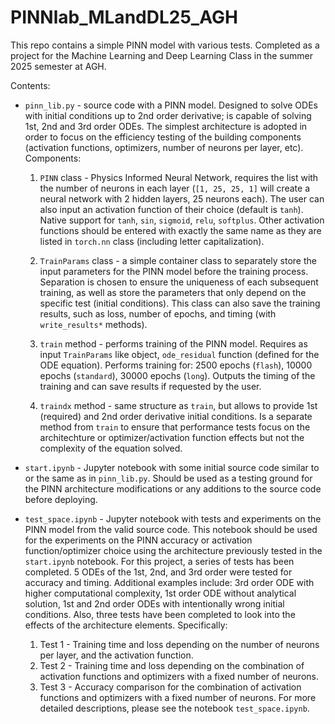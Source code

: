 # PINNlab_MLandDL25_AGH
This repo contains a simple PINN model with various tests. Completed as a project for the Machine Learning and Deep Learning Class in the summer 2025 semester at AGH.

Contents:

* `pinn_lib.py` - source code with a PINN model. Designed to solve ODEs with initial conditions up to 2nd order derivative; is capable of solving 1st, 2nd and 3rd order ODEs.
  The simplest architecture is adopted in order to focus on the efficiency testing of the building components (activation functions, optimizers, number of neurons per layer, etc).
  Components:
  1) `PINN` class - Physics Informed Neural Network, requires the list with the number of neurons in each layer (`[1, 25, 25, 1]` will create a neural network with 2 hidden layers, 25 neurons each).
  The user can also input an activation function of their choice (default is `tanh`). Native support for `tanh`, `sin`, `sigmoid`, `relu`, `softplus`. 
  Other activation functions should be entered with exactly the same name as they are listed in `torch.nn` class (including letter capitalization).

  2) `TrainParams` class - a simple container class to separately store the input parameters for the PINN model before the training process. Separation is chosen to ensure the uniqueness of each subsequent training,
  as well as store the parameters that only depend on the specific test (initial conditions).
  This class can also save the training results, such as loss, number of epochs, and timing (with `write_results*` methods).

  3) `train` method - performs training of the PINN model. Requires as input `TrainParams` like object, `ode_residual` function (defined for the ODE equation).
     Performs training for: 2500 epochs (`flash`), 10000 epochs (`standard`), 30000 epochs (`long`).
     Outputs the timing of the training and can save results if requested by the user.
  4) `traindx` method - same structure as `train`, but allows to provide 1st (required) and 2nd order derivative initial conditions. 
   Is a separate method from `train` to ensure that performance tests focus on the architechture or optimizer/activation function effects but not the complexity of the equation solved. 

* `start.ipynb` - Jupyter notebook with some initial source code similar to or the same as in `pinn_lib.py`.
  Should be used as a testing ground for the PINN architecture modifications or any additions to the source code before deploying.

* `test_space.ipynb` - Jupyter notebook with tests and experiments on the PINN model from the valid source code.
  This notebook should be used for the experiments on the PINN accuracy or activation function/optimizer choice using the architecture previously tested in the `start.ipynb` notebook.
  For this project, a series of tests has been completed. 5 ODEs of the 1st, 2nd, and 3rd order were tested for accuracy and timing.
  Additional examples include: 3rd order ODE with higher computational complexity, 1st order ODE without analytical solution, 1st and 2nd order ODEs with intentionally wrong initial conditions.
  Also, three tests have been completed to look into the effects of the architecture elements. Specifically:
  1) Test 1 - Training time and loss depending on the number of neurons per layer, and the activation function.
  2) Test 2 - Training time and loss depending on the combination of activation functions and optimizers with a fixed number of neurons. 
  3) Test 3 - Accuracy comparison for the combination of activation functions and optimizers with a fixed number of neurons.
  For more detailed descriptions, please see the notebook `test_space.ipynb`. 
